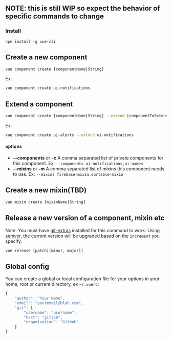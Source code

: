 
## NOTE: this is still WIP so expect the behavior of specific commands to change

### Install
```
npm install -g vue-cli
```

## Create a new component
```bash
vue component create [componentName|String]
```
Ex:
```bash
vue component create ui-notifications
```

## Extend a component
```bash
vue component create [componentName|String] --extend [componentToExtend|String]
```
Ex:
```bash
vue component create ui-alerts --extend ui-notifications
```

#### options
* **--components** or **-c** A comma separated list of private components for this component. Ex: ```--components ui-notifications,ui-names```
* **--mixins** or **-m** A comma separated list of mixins this component needs to use. Ex: ```--mixins firebase-mixin,sortable-mixin```


## Create a new mixin(TBD)
```bash
vue mixin create [mixinName|String]
```

## Release a new version of a component, mixin etc
Note: You must have [git-extras](https://github.com/tj/git-extras) installed for this command to work.
Using [semver](https://www.npmjs.com/package/semver), the current version will be upgraded based on the ```increment``` you specify.

```bash
vue release [patch|[minor, major]]
```

## Global config
You can create a global or local configuration file for your options in your home, root or current directory, ex ```~/.vuerc```:

```js
{
    "author": "Your Name",
    "email": "youremail@blah.com",
    "git": {
        "username": "username",
        "host": "gitlab",
        "organization": "Github"
    }
}
```